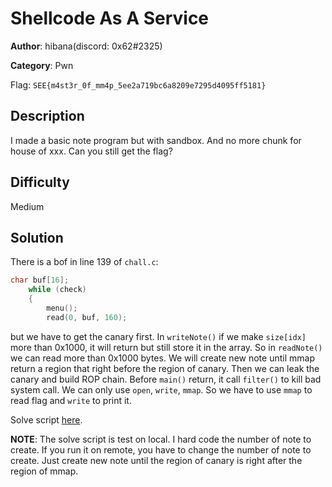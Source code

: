 # Shellcode As A Service

**Author**: hibana(discord: 0x62#2325)

**Category**: Pwn

Flag: `SEE{m4st3r_0f_mm4p_5ee2a719bc6a8209e7295d4095ff5181}`

## Description

I made a basic note program but with sandbox. And no more chunk for house of xxx. Can you still get the flag?

## Difficulty

Medium

## Solution

There is a bof in line 139 of `chall.c`:
```c
char buf[16];
    while (check)
    {
        menu();
        read(0, buf, 160);
```

but we have to get the canary first. In `writeNote()` if we make `size[idx]` more than 0x1000, it will return but still store it in the array. So in `readNote()` we can read more than 0x1000 bytes. We will create new note until mmap return a region that right before the region of canary. Then we can leak the canary and build ROP chain. Before `main()` return, it call `filter()` to kill bad system call. We can only use `open`, `write`, `mmap`. So we have to use `mmap` to read flag and `write` to print it.

Solve script [here](solve/solve.py).

**NOTE**: The solve script is test on local. I hard code the number of note to create. If you run it on remote, you have to change the number of note to create. Just create new note until the region of canary is right after the region of mmap.